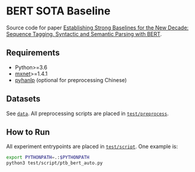 # BERT SOTA Baseline

Source code for paper [Establishing Strong Baselines for the New Decade: Sequence Tagging, Syntactic and Semantic Parsing with BERT](https://arxiv.org/pdf/1908.04943.pdf).

## Requirements

- Python>=3.6
- [mxnet](https://mxnet.apache.org/)>=1.4.1
- [pyhanlp](https://github.com/hankcs/pyhanlp) (optional for preprocessing Chinese)

## Datasets

See [`data`](https://github.com/emorynlp/bert-2019/tree/master/data). All preprocessing scripts are placed in [`test/preprocess`](https://github.com/emorynlp/bert-2019/tree/master/test/preprocess).

## How to Run

All experiment entrypoints are placed in [`test/script`](https://github.com/emorynlp/bert-2019/tree/master/test/script). One example is:

```bash
export PYTHONPATH=.:$PYTHONPATH
python3 test/script/ptb_bert_auto.py
```

